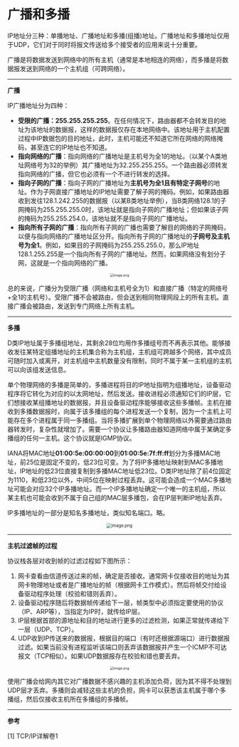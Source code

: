 # 广播和多播

IP地址分三种：单播地址、广播地址和多播(组播)地址。广播地址和多播地址仅用于UDP，它们对于同时将报文传送给多个接受者的应用来说十分重要。

广播是将数据发送到网络中的所有主机（通常是本地相连的网络），而多播是将数据报发送到网络的一个主机组（可跨网络）。

***

**广播**

IP广播地址分为四种：

* **受限的广播：255.255.255.255**。在任何情况下，路由器都不会转发目的地址为该地址的数据报，这样的数据报仅存在本地网络中。该地址用于主机配置过程中IP数据包的目的地址，此时，主机可能还不知道它所在网络的网络掩码，甚至连它的IP地址也不知道。
* **指向网络的广播**：指向网络的广播地址是主机号为全1的地址。（以某个A类地址网络号为32的举例）其广播地址为32.255.255.255。一个路由器必须转发指向网络的广播，但它也必须有一个不进行转发的选择。
* **指向子网的广播**：指向子网的广播地址为**主机号为全1且有特定子网号**的地址。作为子网直接广播地址的IP地址需要了解子网的掩码。例如，如果路由器收到发往128.1.242.255的数据报（以某B类地址举例），当B类网络128.1的子网掩码为255.255.255.0时，该地址就是指向子网的广播地址；但如果该子网的掩码为255.255.254.0，该地址就不是指向子网的广播地址。
* **指向所有子网的广播**：指向所有子网的广播也需要了解目的网络的子网掩码，以便与指向网络的广播地址区分开。指向所有子网的广播地址的**子网号及主机号为全1**。例如，如果目的子网掩码为255.255.255.0，那么IP地址128.1.255.255是一个指向所有子网的广播地址。然而，如果网络没有划分子网，这就是一个指向网络的广播。

<div style="text-align:center"><img src="https://i.loli.net/2020/05/02/npPXdGk8MSfxKFs.png" alt="image.png" style="zoom:50%;" /></div>

总的来说，广播分为受限广播（网络和主机号全为1）和直接广播（特定的网络号+全1的主机号）。受限广播不会被路由，但会送到相同物理网段上的所有主机。直接广播会被路由，发送到专门网络上所有主机。

***

**多播**

D类IP地址属于多播组地址，其剩余28位均用作多播组号而不再表示其他。能够接收发往某特定组播地址的主机集合称为主机组，主机组可跨越多个网络，其中成员可随时加入或离开，对主机组中主机数量没有限制，同时不属于某一主机组的主机可以向该组发送信息。

单个物理网络的多播是简单的，多播进程将目的IP地址指明为组播地址，设备驱动程序将它转化为对应的以太网地址，然后发送。接收进程必须通知它们的IP层，它们想接收某组播地址的数据报，并且设备驱动程序能够接收这些多播帧。主机在接收到多播数据报时，向属于该多播组的每个进程发送一个复制，因为一个主机上可能存在多个进程属于同一多播组。当将多播扩展到单个物理网络以外需要通过路由器转发时，复杂性就增加了。需要一个协议让多播路由器知道网络中属于某确定多播组的任何一主机。这个协议就是IGMP协议。

IANA将MAC地址**01:00:5e:00:00:00**到**01:00:5e:7f:ff:ff**划分为多播MAC地址，前25位是固定不变的，低23位可变。为了将IP多播地址映射到MAC多播地址，IP地址的低23位直接复制到多播MAC地址低23位。D类IP地址除了前4位固定为1110，和低23位以外，中间5位在映射过程丢弃。这可能会造成一个MAC多播地址可能会对应32个IP多播地址。而一个IP多播地址确定一个唯一的主机组，所以某主机也可能会收到不属于自己组的MAC层多播包，会在IP层判断IP地址丢弃。

IP多播地址的一部分是知名多播地址，类似知名端口。略。

<div style="text-align:center"><img src="https://i.loli.net/2020/05/03/nkuHJYGvVNDl84c.png" alt="image.png" style="zoom:67%;" /></div>

***

**主机过滤帧的过程**

协议栈各层对收到帧的过滤过程如下图所示：

1. 网卡查看由信道传送过来的帧，确定是否接收。通常网卡仅接收目的地址为其网卡物理地址或者是广播地址的帧（根据网卡工作模式）。然后将帧交付给设备驱动程序处理（校验和错则丢弃）。
2. 设备驱动程序随后将数据帧传递给下一层，帧类型中必须指定要使用的协议（IP、ARP等），当指定为IP时，就传给IP层。
3. IP层根据首部的源地址和目的地址进行更多的过滤检测，如果正常就传递给下一层（UDP、TCP）。
4. UDP收到IP传送来的数据报，根据目的端口（有时还根据源端口）进行数据报过滤。如果当前没有进程监听该端口则丢弃该数据报并产生一个ICMP不可达报文（TCP相似）。如果UDP数据报存在校验和错也要丢弃。

<div style="text-align:center"><img src="https://i.loli.net/2020/05/01/bWavKAZRD4pwc2k.png" alt="image.png" style="zoom:50%;" /></div>

使用广播会给网内其它对广播数据不感兴趣的主机添加负荷，因为其不得不处理到UDP层才丢弃。多播则会减轻这些主机的负担，网卡可以获悉该主机属于哪个多播组，然后仅接收主机所在多播组的多播帧。


***

**参考**

[1] TCP/IP详解卷1

